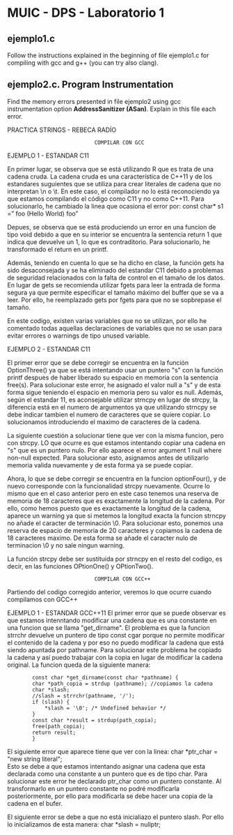 # MUIC - DPS - Laboratorio 1

## ejemplo1.c

Follow the instructions explained in the beginning of file ejemplo1.c for compiling with gcc and g++ (you can try also clang). 

## ejemplo2.c. Program Instrumentation

Find the memory errors presented in file ejemplo2 using gcc instrumentation option **AddressSanitizer (ASan)**.
Explain in this file each error.


PRACTICA STRINGS - REBECA RADÍO 

								COMPILAR CON GCC 
EJEMPLO 1 - ESTANDAR C11

En primer lugar, se observa que se está utilizando R que es trata de una cadena cruda. La cadena cruda es una característica de C++11 y de los estandares suguientes que se utiliza para crear literales de cadena que no interpretan \n o \t. 
En este caso, el compilador no lo está reconociendo ya que estamos compilando el código como C11 y no como C++11. Para solucionarlo, he cambiado la linea que ocasiona el error por: const char* s1 =” foo (Hello World) foo”

Depues, se observa que se está produciendo un error en una funcion de tipo void debido a que en su interior se encuentra la sentencia return 1 que indica que devuelve un 1, lo que es contraditorio. Para solucionarlo, he transformado el return en un printf. 

Además, teniendo en cuenta lo que se ha dicho en clase, la función gets ha sido desaconsejada y se ha eliminado del estandar C11 debido a problemas de seguridad relacionados con la falta de control en el tamaño de los datos. En lugar de gets se recomienda utilizar fgets para leer la entrada de forma segura ya que permite especificar el tamaño máximo del buffer que se va a leer. Por ello, he reemplazado gets por fgets para que no se sopbrepase el tamaño. 

En este codigo, existen varias variables que no se utilizan, por ello he comentado todas aquellas declaraciones de variables que no se usan para evitar errores o warnings de tipo unused variable. 


EJEMPLO 2 - ESTANDAR C11

El primer error que se debe corregir se encuentra en la función OptionThree() ya que se está 
intentando usar un puntero "s" con la función printf despues de haber liberado su espacio en memoria con la sentencia free(s). 
Para solucionar este error, he asignado el valor null a "s" y de esta forma sigue teniendo el espacio en memoria pero su valor es null. 
Además, según el estandar 11, es aconsejable utilizar strncpy en lugar de strcpy, la diferencia está en el numero de argumentos ya que utilizando strncpy se debe indicar tambien el numero de caracteres que se quiere copiar. Lo solucionamos introduciendo el maximo de caracteres de la cadena. 

La siguiente cuestión a solucionar tiene que ver con la misma funcion, pero con strcpy. LO que ocurre es que estamos intentando copiar una cadena en "s" que es un puntero nulo. Por ello aparece el error argument 1 null where non-null expected. 
Para solucionar esto, asignamos antes de utilizarlo memoria valida nuevamente y de esta forma ya se puede copiar. 


Ahora, lo que se debe corregir se encuentra en la funcion optionFour(), y de nuevo corresponde con la funcionalidad strcpy nuevamente. Ocurre lo mismo que en el caso anterior pero en este caso tenemos una reserva de memoria de 18 caracteres que es exactamente la longitud de la cadena. 
Por ello, como hemos puesto que es exactamente la longitud de la cadena, aparece un warning ya que si metemos la longitud exacta la funcion strncpy no añade el caracter de terminación \0. Para solucionar esto, ponemos una reserva de espacio de memoria de 20 caracteres y copiamos la cadena de 18 caracteres maximo. De esta forma se añade el caracter nulo de terminacion \0 y no sale ningun warning. 

La función strcpy debe ser sustituida por strncpy en el resto del codigo, es decir, en las funciones OPtionOne() y OPtionTwo(). 


								COMPILAR CON GCC++

Partiendo del codigo corregido anterior, veremos lo que ocurre cuando compilamos con GCC++

EJEMPLO 1 - ESTANDAR GCC++11
El primer error que se puede observar es que estamos intenntando modificar una cadena que es una constante en una funcion que se llama "get_dirname". El problema es que la funcion strrchr devuelve un puntero de tipo const cgar porque no permite modificar el contenido de la cadena y por eso no puedo modificar la cadena que está siendo apuntada por pathname.  Para solucionar este problema he copiado la cadena y así puedo trabajar con la copia en lugar de modificar la cadena original. La funcion queda de la siguiente manera:
 
 			const char *get_dirname(const char *pathname) {
 			char *path_copia = strdup (pathname); //copiamos la cadena 
  			char *slash;
			//slash = strrchr(pathname, '/');
 			if (slash) {
    			*slash = '\0'; /* Undefined behavior */
  			}
  			const char *result = strdup(path_copia);
  			free(path_copia);
  			return result;
			}
 
 El siguiente error que aparece tiene que ver con la linea: 
 							char *ptr_char  = "new string literal";  
Esto se debe a que estamos intentando asignar una cadena que esta declarada como una constante a un puntero que es de tipo char. Para solucionar este error he declarado ptr_char como un puntero constante. 
Al transformarlo en un puntero constante no podré modificarla posteriormente, por ello para modificarla se debe hacer una copia de la cadena en el bufer. 

El siguiente error se debe a que no está inicialiazo el puntero slash. Por ello lo inicializamos de esta manera: char *slash = nullptr;



